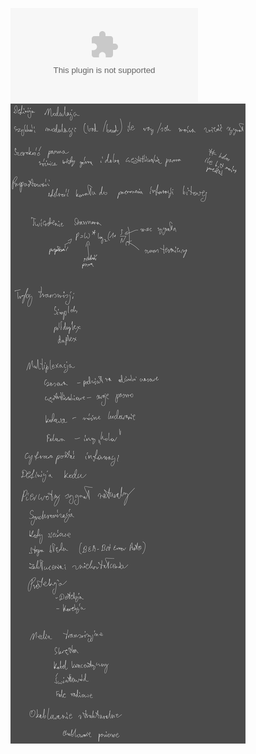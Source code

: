 ![](/Notatki/Semestr%204/Sieci%20komputerowe/Wykłady/Wykład%205/5_SK_Warstwa%20fizyczna%20i%20media%20transmisyjne.pptx)
![](/Notatki/Semestr%204/Sieci%20komputerowe/Wykłady/Wykład%205/Drawing%202024-04-03%2017.34.12.excalidraw.svg)